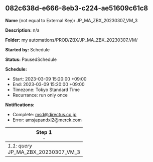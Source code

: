 ## 082c638d-e666-8eb3-c224-ae51609c61c8

**Name** (not equal to External Key)**:** JP_MA_ZBX_20230307_VM_3

**Description:** n/a

**Folder:** my automations/PROD/ZBX/JP_MA_ZBX_20230307_VM/

**Started by:** Schedule

**Status:** PausedSchedule

**Schedule:**

* Start: 2023-03-09 15:20:00 +09:00
* End: 2023-03-09 15:20:00 +09:00
* Timezone: Tokyo Standard Time
* Recurrance: run only once

**Notifications:**

* Complete: msd@directus.co.jp
* Error: amsjapandxl2@merck.com

| Step 1<br>_<small>-</small>_ |
| --- |
| _1.1: query_<br>JP_MA_ZBX_20230307_VM_3 |
